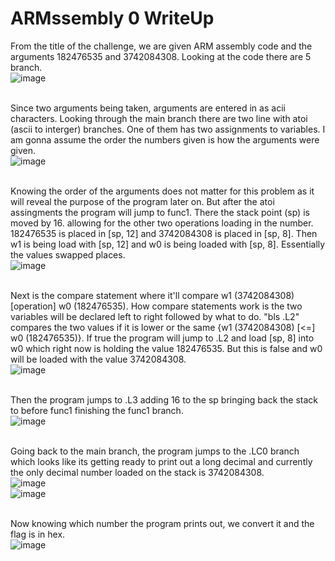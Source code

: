 # ARMssembly 0 WriteUp

From the title of the challenge, we are given ARM assembly code and the arguments 182476535 and 3742084308. Looking at the code there are 5 branch.</br>
![image](https://github.com/ShadowBringer007/CTF_Repository/assets/47370367/26d4d1a2-e0bb-427a-b4b5-eef396895f25)</br>
</br>

Since two arguments being taken, arguments are entered in as acii characters. Looking through the main branch there are two line with atoi (ascii to interger) branches. One of them has two assignments to variables. I am gonna assume the order the numbers given is how the arguments were given.</br>
![image](https://github.com/ShadowBringer007/CTF_Repository/assets/47370367/bccf5cea-9c5c-4bcc-9f3f-c10603c0a490)</br>
</br>

Knowing the order of the arguments does not matter for this problem as it will reveal the purpose of the program later on. But after the atoi assingments the program will jump to func1. There the stack point (sp) is moved by 16. allowing for the other two operations loading in the number. 182476535 is placed in [sp, 12] and 3742084308 is placed in [sp, 8]. Then w1 is being load with [sp, 12] and w0 is being loaded with [sp, 8]. Essentially the values swapped places.</br>
![image](https://github.com/ShadowBringer007/CTF_Repository/assets/47370367/61af14ab-2ee3-4e75-8d16-54197edca6c9)</br>
</br>

Next is the compare statement where it'll compare w1 (3742084308) [operation] w0 (182476535). How compare statements work is the two variables will be declared left to right followed by what to do. "bls .L2" compares the two values if it is lower or the same {w1 (3742084308) [<=] w0 (182476535)}. If true the program will jump to .L2 and load [sp, 8] into w0  which right now is holding the value 182476535. But this is false and w0 will be loaded with the value 3742084308.</br>
![image](https://github.com/ShadowBringer007/CTF_Repository/assets/47370367/be3f5d78-e164-42d7-9e93-ea61433e21fb)</br>
</br>

Then the program jumps to .L3 adding 16 to the sp bringing back the stack to before func1 finishing the func1 branch.</br>
![image](https://github.com/ShadowBringer007/CTF_Repository/assets/47370367/486cdbab-b6fd-4a45-b32f-5e889f8e2eb3)</br>
</br>

Going back to the main branch, the program jumps to the .LC0 branch which looks like its getting ready to print out a long decimal and currently the only decimal number loaded on the stack is 3742084308.</br>
![image](https://github.com/ShadowBringer007/CTF_Repository/assets/47370367/1ae3cacb-d8bd-4689-97f8-4e15a485015d)</br>
![image](https://github.com/ShadowBringer007/CTF_Repository/assets/47370367/10473b20-2013-4bc8-8418-c472e5c2f70b)</br>
</br>

Now knowing which number the program prints out, we convert it and the flag is in hex.</br>
![image](https://github.com/ShadowBringer007/CTF_Repository/assets/47370367/28a2f4ad-6f09-4dbd-a27b-64391561f3ca)</br>


